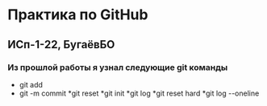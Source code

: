 # Практика по GitHub
## ИСп-1-22, БугаёвБО
### Из прошлой работы я узнал следующие git команды
* git add
* git -m commit
*git reset
*git init
*git log
*git reset hard
*git log --oneline
